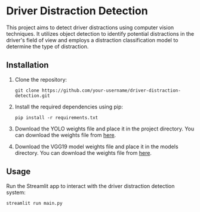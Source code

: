 # Driver Distraction Detection

This project aims to detect driver distractions using computer vision techniques. It utilizes object detection to identify potential distractions in the driver's field of view and employs a distraction classification model to determine the type of distraction.

## Installation

1. Clone the repository:

   ```shell
   git clone https://github.com/your-username/driver-distraction-detection.git

2. Install the required dependencies using pip:
   
   ```shell
   pip install -r requirements.txt

3. Download the YOLO weights file and place it in the project directory. You can download the weights file from [here](https://drive.google.com/file/d/1FiM0xf7engfJIrbDJptG-GBRh5nlLKe7/view?usp=sharing).

4. Download the VGG19 model weights file and place it in the models directory. You can download the weights file from [here](https://drive.google.com/file/d/1TeYYVQOgMGzx9gZg-WknPoXt7YeDHpz0/view?usp=sharing).

## Usage
Run the Streamlit app to interact with the driver distraction detection system:

```shell
streamlit run main.py
